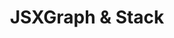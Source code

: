 ---
title: JSXGraph & Stack
parent: assessment
order: 1
sections:
   - file: jsxgraphstack
     layout: text
---